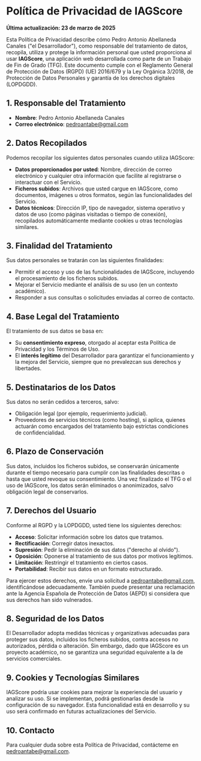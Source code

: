 # Política de Privacidad de IAGScore

**Última actualización: 23 de marzo de 2025**

Esta Política de Privacidad describe cómo Pedro Antonio Abellaneda Canales ("el Desarrollador"), como responsable del tratamiento de datos, recopila, utiliza y protege la información personal que usted proporciona al usar **IAGScore**, una aplicación web desarrollada como parte de un Trabajo de Fin de Grado (TFG). Este documento cumple con el Reglamento General de Protección de Datos (RGPD) (UE) 2016/679 y la Ley Orgánica 3/2018, de Protección de Datos Personales y garantía de los derechos digitales (LOPDGDD).

## 1. Responsable del Tratamiento
- **Nombre**: Pedro Antonio Abellaneda Canales
- **Correo electrónico**: [pedroantabe@gmail.com](mailto:pedroantabe@gmail.com)

## 2. Datos Recopilados
Podemos recopilar los siguientes datos personales cuando utiliza IAGScore:
- **Datos proporcionados por usted**: Nombre, dirección de correo electrónico y cualquier otra información que facilite al registrarse o interactuar con el Servicio.
- **Ficheros subidos**: Archivos que usted cargue en IAGScore, como documentos, imágenes u otros formatos, según las funcionalidades del Servicio.
- **Datos técnicos**: Dirección IP, tipo de navegador, sistema operativo y datos de uso (como páginas visitadas o tiempo de conexión), recopilados automáticamente mediante cookies u otras tecnologías similares.

## 3. Finalidad del Tratamiento
Sus datos personales se tratarán con las siguientes finalidades:
- Permitir el acceso y uso de las funcionalidades de IAGScore, incluyendo el procesamiento de los ficheros subidos.
- Mejorar el Servicio mediante el análisis de su uso (en un contexto académico).
- Responder a sus consultas o solicitudes enviadas al correo de contacto.

## 4. Base Legal del Tratamiento
El tratamiento de sus datos se basa en:
- Su **consentimiento expreso**, otorgado al aceptar esta Política de Privacidad y los Términos de Uso.
- El **interés legítimo** del Desarrollador para garantizar el funcionamiento y la mejora del Servicio, siempre que no prevalezcan sus derechos y libertades.

## 5. Destinatarios de los Datos
Sus datos no serán cedidos a terceros, salvo:
- Obligación legal (por ejemplo, requerimiento judicial).
- Proveedores de servicios técnicos (como hosting), si aplica, quienes actuarán como encargados del tratamiento bajo estrictas condiciones de confidencialidad.

## 6. Plazo de Conservación
Sus datos, incluidos los ficheros subidos, se conservarán únicamente durante el tiempo necesario para cumplir con las finalidades descritas o hasta que usted revoque su consentimiento. Una vez finalizado el TFG o el uso de IAGScore, los datos serán eliminados o anonimizados, salvo obligación legal de conservarlos.

## 7. Derechos del Usuario
Conforme al RGPD y la LOPDGDD, usted tiene los siguientes derechos:
- **Acceso**: Solicitar información sobre los datos que tratamos.
- **Rectificación**: Corregir datos inexactos.
- **Supresión**: Pedir la eliminación de sus datos ("derecho al olvido").
- **Oposición**: Oponerse al tratamiento de sus datos por motivos legítimos.
- **Limitación**: Restringir el tratamiento en ciertos casos.
- **Portabilidad**: Recibir sus datos en un formato estructurado.

Para ejercer estos derechos, envíe una solicitud a [pedroantabe@gmail.com](mailto:pedroantabe@gmail.com), identificándose adecuadamente. También puede presentar una reclamación ante la Agencia Española de Protección de Datos (AEPD) si considera que sus derechos han sido vulnerados.

## 8. Seguridad de los Datos
El Desarrollador adopta medidas técnicas y organizativas adecuadas para proteger sus datos, incluidos los ficheros subidos, contra accesos no autorizados, pérdida o alteración. Sin embargo, dado que IAGScore es un proyecto académico, no se garantiza una seguridad equivalente a la de servicios comerciales.

## 9. Cookies y Tecnologías Similares
IAGScore podría usar cookies para mejorar la experiencia del usuario y analizar su uso. Si se implementan, podrá gestionarlas desde la configuración de su navegador. Esta funcionalidad está en desarrollo y su uso será confirmado en futuras actualizaciones del Servicio.

## 10. Contacto
Para cualquier duda sobre esta Política de Privacidad, contácteme en [pedroantabe@gmail.com](mailto:pedroantabe@gmail.com).